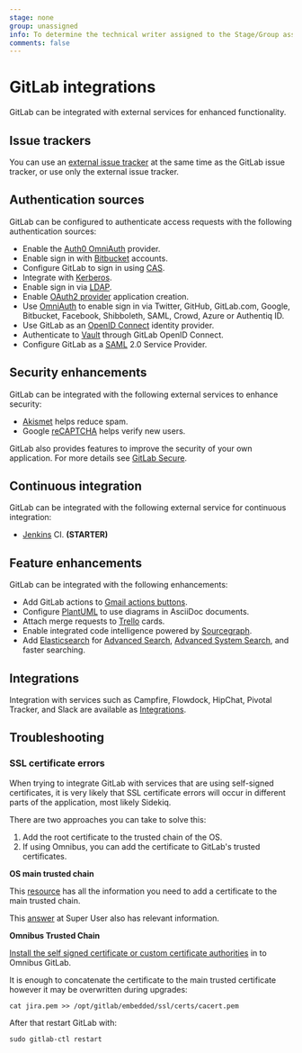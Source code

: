 ```yaml
---
stage: none
group: unassigned
info: To determine the technical writer assigned to the Stage/Group associated with this page, see https://about.gitlab.com/handbook/engineering/ux/technical-writing/#designated-technical-writers
comments: false
---
```


# GitLab integrations

GitLab can be integrated with external services for enhanced functionality.

## Issue trackers

You can use an [external issue tracker](external-issue-tracker.md) at the same time as the GitLab
issue tracker, or use only the external issue tracker.

## Authentication sources

GitLab can be configured to authenticate access requests with the following authentication sources:

- Enable the [Auth0 OmniAuth](auth0.md) provider.
- Enable sign in with [Bitbucket](bitbucket.md) accounts.
- Configure GitLab to sign in using [CAS](cas.md).
- Integrate with [Kerberos](kerberos.md).
- Enable sign in via [LDAP](../administration/auth/ldap/index.md).
- Enable [OAuth2 provider](oauth_provider.md) application creation.
- Use [OmniAuth](omniauth.md) to enable sign in via Twitter, GitHub, GitLab.com, Google,
  Bitbucket, Facebook, Shibboleth, SAML, Crowd, Azure or Authentiq ID.
- Use GitLab as an [OpenID Connect](openid_connect_provider.md) identity provider.
- Authenticate to [Vault](vault.md) through GitLab OpenID Connect.
- Configure GitLab as a [SAML](saml.md) 2.0 Service Provider.

## Security enhancements

GitLab can be integrated with the following external services to enhance security:

- [Akismet](akismet.md) helps reduce spam.
- Google [reCAPTCHA](recaptcha.md) helps verify new users.

GitLab also provides features to improve the security of your own application. For more details see [GitLab Secure](../user/application_security/index.md).

## Continuous integration

GitLab can be integrated with the following external service for continuous integration:

- [Jenkins](jenkins.md) CI. **(STARTER)**

## Feature enhancements

GitLab can be integrated with the following enhancements:

- Add GitLab actions to [Gmail actions buttons](gmail_action_buttons_for_gitlab.md).
- Configure [PlantUML](../administration/integration/plantuml.md) to use diagrams in AsciiDoc documents.
- Attach merge requests to [Trello](trello_power_up.md) cards.
- Enable integrated code intelligence powered by [Sourcegraph](sourcegraph.md).
- Add [Elasticsearch](elasticsearch.md) for [Advanced Search](../user/search/advanced_global_search.md),
  [Advanced System Search](../user/search/advanced_search_syntax.md), and faster searching.

## Integrations

Integration with services such as Campfire, Flowdock, HipChat, Pivotal Tracker, and Slack are available as [Integrations](../user/project/integrations/overview.md).

## Troubleshooting

### SSL certificate errors

When trying to integrate GitLab with services that are using self-signed certificates, it is very likely that SSL certificate errors will occur in different parts of the application, most likely Sidekiq.

There are two approaches you can take to solve this:

1. Add the root certificate to the trusted chain of the OS.
1. If using Omnibus, you can add the certificate to GitLab's trusted certificates.

**OS main trusted chain**

This [resource](https://manuals.gfi.com/en/kerio/connect/content/server-configuration/ssl-certificates/adding-trusted-root-certificates-to-the-server-1605.html)
has all the information you need to add a certificate to the main trusted chain.

This [answer](https://superuser.com/questions/437330/how-do-you-add-a-certificate-authority-ca-to-ubuntu)
at Super User also has relevant information.

**Omnibus Trusted Chain**

[Install the self signed certificate or custom certificate authorities](https://docs.gitlab.com/omnibus/common_installation_problems/README.html#using-self-signed-certificate-or-custom-certificate-authorities)
in to Omnibus GitLab.

It is enough to concatenate the certificate to the main trusted certificate
however it may be overwritten during upgrades:

```shell
cat jira.pem >> /opt/gitlab/embedded/ssl/certs/cacert.pem
```

After that restart GitLab with:

```shell
sudo gitlab-ctl restart
```
